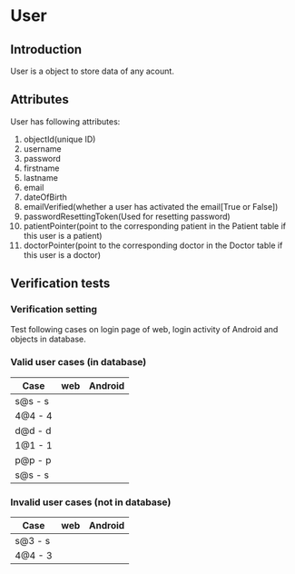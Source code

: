 # User

## Introduction
User is a object to store data of any acount.

## Attributes
User has following attributes:
1. objectId(unique ID)
2. username
3. password
4. firstname
5. lastname
6. email
7. dateOfBirth
8. emailVerified(whether a user has activated the email[True or False])
9. passwordResettingToken(Used for resetting password)
10. patientPointer(point to the corresponding patient in the Patient table if this user is a patient)
11. doctorPointer(point to the corresponding doctor in the Doctor table if this user is a doctor)

## Verification tests

### Verification setting
Test following cases on login page of web, login activity of Android and objects in database.

### Valid user cases (in database)
| Case   | web | Android |
|--------|-----|---------|
|s@s - s |     |         |
|4@4 - 4 |     |         |
|d@d - d |     |         |
|1@1 - 1 |     |         |
|p@p - p |     |         |
|s@s - s |     |         |

### Invalid user cases (not in database)

| Case   | web | Android |
|--------|-----|---------|
|s@3 - s |     |         |
|4@4 - 3 |     |         |

